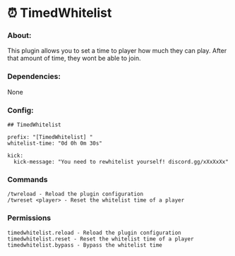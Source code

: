 # ⏰ TimedWhitelist

### About:
This plugin allows you to set a time to player how much they can play. After that amount of time, they wont be able to join.

### Dependencies:
None

### Config:
```
## TimedWhitelist

prefix: "[TimedWhitelist] "
whitelist-time: "0d 0h 0m 30s"

kick:
  kick-message: "You need to rewhitelist yourself! discord.gg/xXxXxXx"
```

### Commands
```
/twreload - Reload the plugin configuration
/twreset <player> - Reset the whitelist time of a player
```
### Permissions
```
timedwhitelist.reload - Reload the plugin configuration
timedwhitelist.reset - Reset the whitelist time of a player
timedwhitelist.bypass - Bypass the whitelist time
```

